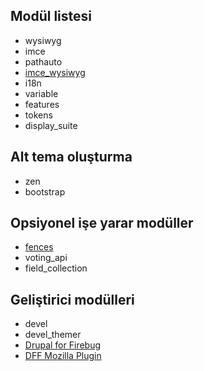 ## Modül listesi

* wysiwyg
* imce
* pathauto
* [imce_wysiwyg](https://www.drupal.org/project/imce_wysiwyg)
* i18n
* variable
* features
* tokens
* display_suite

## Alt tema oluşturma

* zen
* bootstrap

## Opsiyonel işe yarar modüller

* [fences](https://www.drupal.org/project/fences)
* voting_api
* field_collection

## Geliştirici modülleri

* devel
* devel_themer
* [Drupal for Firebug](https://www.drupal.org/project/drupalforfirebug)
* [DFF Mozilla Plugin](https://bitbucket.org/frob/drupalforfirebug/downloads)
